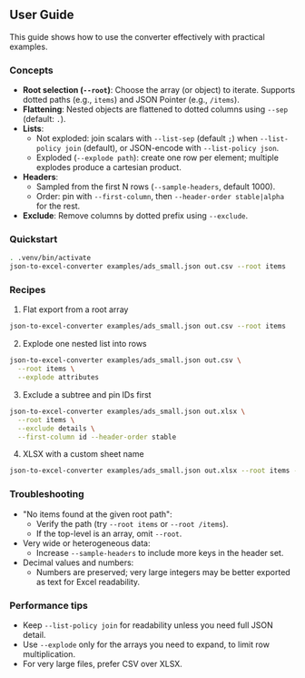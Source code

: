 ## User Guide

This guide shows how to use the converter effectively with practical examples.

### Concepts
- **Root selection (`--root`)**: Choose the array (or object) to iterate. Supports dotted paths (e.g., `items`) and JSON Pointer (e.g., `/items`).
- **Flattening**: Nested objects are flattened to dotted columns using `--sep` (default: `.`).
- **Lists**:
  - Not exploded: join scalars with `--list-sep` (default `;`) when `--list-policy join` (default), or JSON-encode with `--list-policy json`.
  - Exploded (`--explode path`): create one row per element; multiple explodes produce a cartesian product.
- **Headers**:
  - Sampled from the first N rows (`--sample-headers`, default 1000).
  - Order: pin with `--first-column`, then `--header-order stable|alpha` for the rest.
- **Exclude**: Remove columns by dotted prefix using `--exclude`.

### Quickstart
```bash
. .venv/bin/activate
json-to-excel-converter examples/ads_small.json out.csv --root items
```

### Recipes

1) Flat export from a root array
```bash
json-to-excel-converter examples/ads_small.json out.csv --root items
```

2) Explode one nested list into rows
```bash
json-to-excel-converter examples/ads_small.json out.csv \
  --root items \
  --explode attributes
```

3) Exclude a subtree and pin IDs first
```bash
json-to-excel-converter examples/ads_small.json out.xlsx \
  --root items \
  --exclude details \
  --first-column id --header-order stable
```

4) XLSX with a custom sheet name
```bash
json-to-excel-converter examples/ads_small.json out.xlsx --root items --sheet-name Items
```

### Troubleshooting
- "No items found at the given root path":
  - Verify the path (try `--root items` or `--root /items`).
  - If the top-level is an array, omit `--root`.
- Very wide or heterogeneous data:
  - Increase `--sample-headers` to include more keys in the header set.
- Decimal values and numbers:
  - Numbers are preserved; very large integers may be better exported as text for Excel readability.

### Performance tips
- Keep `--list-policy join` for readability unless you need full JSON detail.
- Use `--explode` only for the arrays you need to expand, to limit row multiplication.
- For very large files, prefer CSV over XLSX.

